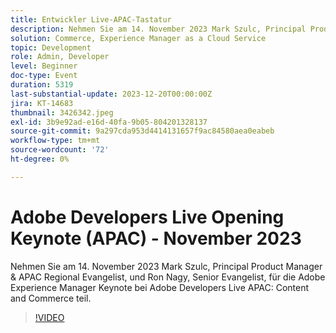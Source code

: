 ```yaml
---
title: Entwickler Live-APAC-Tastatur
description: Nehmen Sie am 14. November 2023 Mark Szulc, Principal Product Manager & APAC Regional Evangelist, und Ron Nagy, Senior Evangelist, an der Adobe Experience Manager Keynote während Adobe Developers Live APAC - Content and Commerce teil.
solution: Commerce, Experience Manager as a Cloud Service
topic: Development
role: Admin, Developer
level: Beginner
doc-type: Event
duration: 5319
last-substantial-update: 2023-12-20T00:00:00Z
jira: KT-14683
thumbnail: 3426342.jpeg
exl-id: 3b9e92ad-e16d-40fa-9b05-804201328137
source-git-commit: 9a297cda953d4414131657f9ac84580aea0eabeb
workflow-type: tm+mt
source-wordcount: '72'
ht-degree: 0%

---
```


# Adobe Developers Live Opening Keynote (APAC) - November 2023

Nehmen Sie am 14. November 2023 Mark Szulc, Principal Product Manager &amp; APAC Regional Evangelist, und Ron Nagy, Senior Evangelist, für die Adobe Experience Manager Keynote bei Adobe Developers Live APAC: Content and Commerce teil.

>[!VIDEO](https://video.tv.adobe.com/v/3426342/?learn=on)
